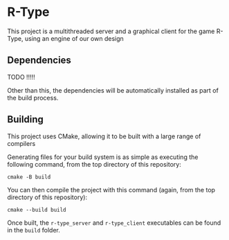 # R-Type

This project is a multithreaded server and a graphical client for the game R-Type, using an engine of our own design

## Dependencies

TODO !!!!!

Other than this, the dependencies will be automatically installed as part of the build process.

## Building

This project uses CMake, allowing it to be built with a large range of compilers

Generating files for your build system is as simple as executing the following command, from the top directory of this repository:

```
cmake -B build
```

You can then compile the project with this command (again, from the top directory of this repository):

```
cmake --build build
```

Once built, the `r-type_server` and `r-type_client` executables can be found in the `build` folder.
